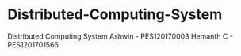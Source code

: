 # Distributed-Computing-System
Distributed Computing System
Ashwin - PES120170003
Hemanth C - PES1201701566

